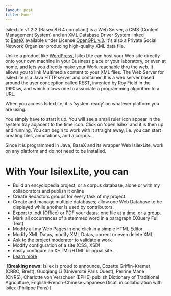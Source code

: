 ```yaml
---
layout: post
title: Home
---
```

<p>IsilexLite v1.2<strong>.</strong>2 (Basex 8.6.4 compliant) is a Web Server, a CMS (Content Management System) and an XML Database Driver System linked to&nbsp;<a href="http://www.basex.org" shape="rect">BaseX</a>&nbsp;available under License <a href="http://www.gnu.org/licenses/gpl-3.0-standalone.html" shape="rect">OpenGPL v.3</a>.&nbsp;It's also a Private Social Network Organizer producing high-quality XML data file.&nbsp;</p>
<p>Unlike&nbsp;a product like&nbsp;<a href="http://www.wordpress.com" shape="rect">WordPress</a>, IsilexLite can host your Web site directly onto your own machine in your Business place or your laboratory, or even at home, and lets you directly make your Work reachable thru the web. It allows you to link Multimedia content to your XML files. The Web Server for IsilexLite is a Java HTTP server and container. It is a web server based around the user conception called REST, invented by Roy Field in the 1990sw, and which allows one to associate a programming algorithm to a URL.</p>
<p>When you access IsilexLite, it is &lsquo;system ready&rsquo; on whatever platform you are using.</p>
<p>You simply have to start it up. You will see a small ruler icon appear in the system tray adjacent to the time icon. Click on &lsquo;open Isilex&rsquo; and it is then up and running. You can begin to work with it straight away, i.e. you can start creating files, annotations, and a corpus.</p>
<p>Since it is programmed in Java, BaseX and its wrapper Web IsilexLite, work on any platform and do not need to be installed.</p>
<h1 style="text-align: left;">With Your IsilexLite, you can</h1>
<ul class="tabUserAdmin">
<li>Build an encyclopedia project, or a corpus database, alone or with my collaborators and publish it online</li>
<li>Create Redactors groups for every task of my project.</li>
<li>Create and manage multiple databases; allow one Web Database to be displayed while another is used by contributors.</li>
<li>Export to .odt (Office) or PDF your datas: one file at a time, or a group.</li>
<li>Mark all occurrences of a stemmed word in a paragraph (XQuery Full Text)</li>
<li>Modify all my Web Pages in one click in a simple HTML Editor</li>
<li>Modify XML Datas, modify XML Datas, correct or even delete XML</li>
<li>Ask to the project moderator to validate a work</li>
<li>Modify configuration of a site (CSS, XSD)</li>
<li>easily configure an XHTML/HTML bilingual site...&nbsp;</li>
<li><a href="http://www.isilex.fr/exemples" shape="rect">Learn more</a></li>
</ul>
<p>&nbsp;[<strong>Breaking news:</strong> Isilex is proud to announce,&nbsp;Cozette Griffin-Kremer (CRBC, Brest),&nbsp;Guoqiang Li (Universit&eacute; Paris Ouest),&nbsp;Perrine Mane (CNRS),&nbsp;Charlotte von Verschuer (EPHE)&nbsp;publish Dictionary of Traditional Agriculture, English-French-Chinese-Japanese Dicat &nbsp;in collaboration with Isilex (Philippe Pons)]</p>
<ul class="tabUserAdmin">
</ul>

